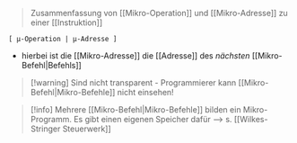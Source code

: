 > Zusammenfassung von [[Mikro-Operation]] und [[Mikro-Adresse]] zu einer [[Instruktion]]


`[ µ-Operation | µ-Adresse ]`
- hierbei ist die [[Mikro-Adresse]] die [[Adresse]] des _nächsten_ [[Mikro-Befehl|Befehls]]

> [!warning] Sind nicht transparent - Programmierer kann [[Mikro-Befehl|Mikro-Befehle]] nicht einsehen!


> [!info] Mehrere [[Mikro-Befehl|Mikro-Befehle]] bilden ein Mikro-Programm.
> Es gibt einen eigenen Speicher dafür --> s. [[Wilkes-Stringer Steuerwerk]]



